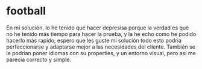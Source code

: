 # football

En mi solución, lo he tenido que hacer depresisa porque la verdad es que no he tenido más tiempo para hacer la prueba, y la he echo como he podido hacerlo más rapido, espero que les guste mi solución todo esto podria perfeccionarse y adaptarse mejor a las necesidades del cliente. También se le podrian poner idiomas con su properties, y un entorno visual, pero así me parecia correcto y simple.
